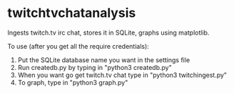 # twitchtvchatanalysis
Ingests twitch.tv irc chat, stores it in SQLite, graphs using matplotlib.

To use (after you get all the require credentials):
1. Put the SQLite database name you want in the settings file
2. Run createdb.py by typing in "python3 createdb.py"
3. When you want go get twitch.tv chat type in "python3 twitchingest.py"
4. To graph, type in "python3 graph.py"
